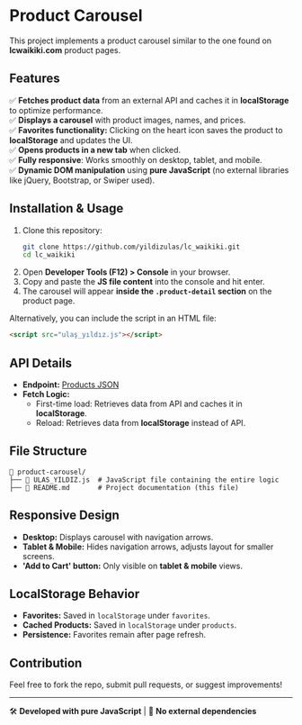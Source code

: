 # Product Carousel

This project implements a product carousel similar to the one found on **lcwaikiki.com** product pages.

## Features

✅ **Fetches product data** from an external API and caches it in **localStorage** to optimize performance.  
✅ **Displays a carousel** with product images, names, and prices.  
✅ **Favorites functionality:** Clicking on the heart icon saves the product to **localStorage** and updates the UI.  
✅ **Opens products in a new tab** when clicked.  
✅ **Fully responsive**: Works smoothly on desktop, tablet, and mobile.  
✅ **Dynamic DOM manipulation** using **pure JavaScript** (no external libraries like jQuery, Bootstrap, or Swiper used).

## Installation & Usage

1. Clone this repository:
   ```sh
   git clone https://github.com/yildizulas/lc_waikiki.git
   cd lc_waikiki
   ```
2. Open **Developer Tools (F12) > Console** in your browser.
3. Copy and paste the **JS file content** into the console and hit enter.
4. The carousel will appear **inside the `.product-detail` section** on the product page.

Alternatively, you can include the script in an HTML file:
```html
<script src="ulaş_yıldız.js"></script>
```
## API Details

- **Endpoint:** [Products JSON](https://gist.githubusercontent.com/sevindi/5765c5812bbc8238a38b3cf52f233651/raw/56261d81af8561bf0a7cf692fe572f9e1e91f372/products.json)
- **Fetch Logic:**
  - First-time load: Retrieves data from API and caches it in **localStorage**.
  - Reload: Retrieves data from **localStorage** instead of API.

## File Structure
```
📂 product-carousel/
├── 📜 ULAS_YILDIZ.js  # JavaScript file containing the entire logic
├── 📜 README.md       # Project documentation (this file)
```

## Responsive Design

- **Desktop:** Displays carousel with navigation arrows.
- **Tablet & Mobile:** Hides navigation arrows, adjusts layout for smaller screens.
- **'Add to Cart' button:** Only visible on **tablet & mobile** views.

## LocalStorage Behavior

- **Favorites:** Saved in `localStorage` under `favorites`.
- **Cached Products:** Saved in `localStorage` under `products`.
- **Persistence:** Favorites remain after page refresh.

## Contribution

Feel free to fork the repo, submit pull requests, or suggest improvements!

---

🛠 **Developed with pure JavaScript** | 🚀 **No external dependencies**
